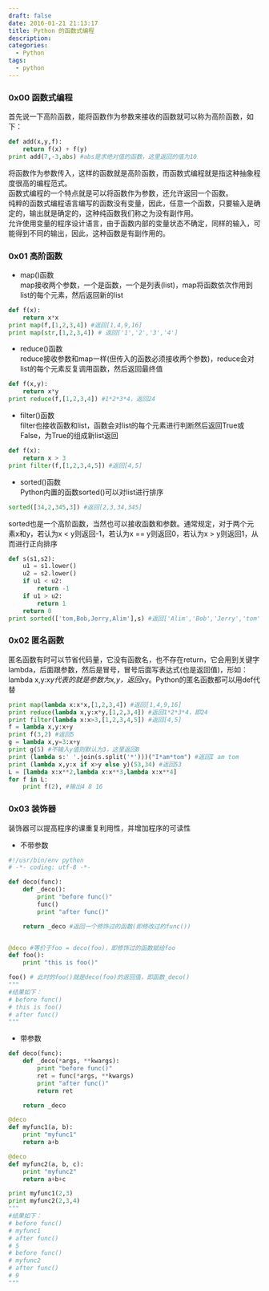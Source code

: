 ```yaml
---
draft: false
date: 2016-01-21 21:13:17
title: Python 的函数式编程
description: 
categories:
  - Python
tags:
  - python
---
```


### 0x00 函数式编程
首先说一下高阶函数，能将函数作为参数来接收的函数就可以称为高阶函数，如下：
```python
def add(x,y,f):
    return f(x) + f(y)
print add(7,-3,abs) #abs是求绝对值的函数，这里返回的值为10
```
将函数作为参数传入，这样的函数就是高阶函数，而函数式编程就是指这种抽象程度很高的编程范式。  
函数式编程的一个特点就是可以将函数作为参数，还允许返回一个函数。  
纯粹的函数式编程语言编写的函数没有变量，因此，任意一个函数，只要输入是确定的，输出就是确定的，这种纯函数我们称之为没有副作用。  
允许使用变量的程序设计语言，由于函数内部的变量状态不确定，同样的输入，可能得到不同的输出，因此，这种函数是有副作用的。

### 0x01 高阶函数
* map()函数  
map接收两个参数，一个是函数，一个是列表(list)，map将函数依次作用到list的每个元素，然后返回新的list

```python
def f(x):
    return x*x
print map(f,[1,2,3,4]) #返回[1,4,9,16]
print map(str,[1,2,3,4]) # 返回['1','2','3','4']
```

* reduce()函数  
reduce接收参数和map一样(但传入的函数必须接收两个参数)，reduce会对list的每个元素反复调用函数，然后返回最终值

```python
def f(x,y):
    return x*y
print reduce(f,[1,2,3,4]) #1*2*3*4，返回24
```

* filter()函数  
filter也接收函数和list，函数会对list的每个元素进行判断然后返回True或False，为True的组成新list返回

```python
def f(x):
    return x > 3
print filter(f,[1,2,3,4,5]) #返回[4,5]
```

* sorted()函数  
Python内置的函数sorted()可以对list进行排序

```python
sorted([34,2,345,3]) #返回[2,3,34,345]
```
sorted也是一个高阶函数，当然也可以接收函数和参数。通常规定，对于两个元素x和y，若认为x < y则返回-1，若认为x == y则返回0，若认为x > y则返回1，从而进行正向排序
```python
def s(s1,s2):
    u1 = s1.lower()
    u2 = s2.lower()
    if u1 < u2:
        return -1
    if u1 > u2:
        return 1
    return 0
print sorted(['tom,Bob,Jerry,Alim'],s) #返回['Alim','Bob','Jerry','tom']
```

### 0x02 匿名函数
匿名函数有时可以节省代码量，它没有函数名，也不存在return，它会用到关键字lambda，后面跟参数，然后是冒号，冒号后面写表达式(也是返回值)，形如：lambda x,y:x*y代表的就是参数为x,y，返回x*y。Python的匿名函数都可以用def代替
```python
print map(lambda x:x*x,[1,2,3,4]) #返回[1,4,9,16]
print reduce(lambda x,y:x*y,[1,2,3,4]) #返回1*2*3*4，即24
print filter(lambda x:x>3,[1,2,3,4,5]) #返回[4,5]
f = lambda x,y:x+y
print f(3,2) #返回5
g = lambda x,y=3:x+y
print g(5) #不输入y值则默认为3，这里返回8
print (lambda s:' '.join(s.split('*')))("I*am*tom") #返回I am tom
print (lambda x,y:x if x>y else y)(53,34) #返回53
L = [lambda x:x**2,lambda x:x**3,lambda x:x**4]
for f in L:
    print f(2), #输出4 8 16
```

### 0x03 装饰器
装饰器可以提高程序的课重复利用性，并增加程序的可读性

* 不带参数

```python
#!/usr/bin/env python
# -*- coding: utf-8 -*-

def deco(func):
    def _deco():
        print "before func()"
        func()
        print "after func()"

    return _deco #返回一个修饰过的函数(即修改过的func())


@deco #等价于foo = deco(foo)，即修饰过的函数赋给foo
def foo():
    print "this is foo()"

foo() # 此时的foo()就是deco(foo)的返回值，即函数_deco()
"""
#结果如下：
# before func()
# this is foo()
# after func()
"""
```

* 带参数

```python
def deco(func):
    def _deco(*args, **kwargs):
        print "before func()"
        ret = func(*args, **kwargs)
        print "after func()"
        return ret

    return _deco

@deco
def myfunc1(a, b):
    print "myfunc1"
    return a+b

@deco
def myfunc2(a, b, c):
    print "myfunc2"
    return a+b+c

print myfunc1(2,3)
print myfunc2(2,3,4)
"""
#结果如下：
# before func()
# myfunc1
# after func()
# 5
# before func()
# myfunc2
# after func()
# 9
"""
```